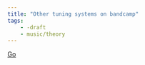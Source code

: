 ```yaml
---
title: "Other tuning systems on bandcamp"
tags:
    - -draft
    - music/theory
---
```


[Go](https://daily.bandcamp.com/lists/alternate-tuning-list)
